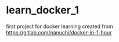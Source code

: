 # learn_docker_1
first project for docker learning 
created from https://gitlab.com/nanuchi/docker-in-1-hour
